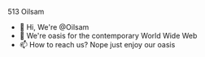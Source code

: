 513 Oilsam

- 👋 Hi, We're @Oilsam
- 👀 We're oasis for the contemporary World Wide Web
- 📫 How to reach us? Nope just enjoy our oasis

<!---
Oilsam/Oilsam is a ✨ special ✨ repository because its `README.md` (this file) appears on your GitHub profile.
You can click the Preview link to take a look at your changes.
--->
